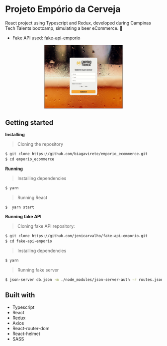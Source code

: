 # Projeto Empório da Cerveja

React project using Typescript and Redux, developed during Campinas Tech Talents bootcamp, simulating a beer eCommerce. :beer:

* Fake API used: <a href="https://github.com/jenicarvalho/fake-api-emporio">fake-api-emporio</a>

<p align="center"><img src="https://github.com/biagavirete/emporio_ecommerce/blob/master/src/assets/emporio-cerveja.gif" width="50%"></p>

## Getting started

**Installing**
> Cloning the repository

```bash
$ git clone https://github.com/biagavirete/emporio_ecommerce.git
$ cd emporio_ecommerce
```

**Running**
> Installing dependencies

```bash
$ yarn
```

> Running React

```bash
$  yarn start
```

**Running fake API**

> Cloning fake API repository:

```bash
$ git clone https://github.com/jenicarvalho/fake-api-emporio.git
$ cd fake-api-emporio
```

> Installing dependencies

```bash
$ yarn
```

> Running fake server

```bash
$ json-server db.json -m ./node_modules/json-server-auth -r routes.json --port 4000
```

## Built with

* Typescript
* React
* Redux
* Axios
* React-router-dom
* React-helmet
* SASS
